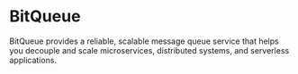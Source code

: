 # BitQueue

BitQueue provides a reliable, scalable message queue service that helps you decouple and scale microservices, distributed systems, and serverless applications.
